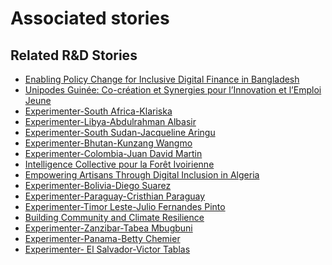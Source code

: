 # Associated stories

<!-- !!DO NOT REMOVE!! start autogenerated hyperlinks -->
## Related R&D Stories
- [Enabling Policy Change for Inclusive Digital Finance in Bangladesh](/stories/?doc=Explorers_BGD)
- [Unipodes Guinée: Co-création et Synergies pour l’Innovation et l’Emploi Jeune](/stories/?doc=Explorers_GIN)
- [Experimenter-South Africa-Klariska](/stories/?doc=Experimenters_ZAF)
- [Experimenter-Libya-Abdulrahman Albasir](/stories/?doc=Experimenters_LBY)
- [Experimenter-South Sudan-Jacqueline Aringu](/stories/?doc=Experimenters_SSD)
- [Experimenter-Bhutan-Kunzang Wangmo](/stories/?doc=Experimenters_BTN)
- [Experimenter-Colombia-Juan David Martin](/stories/?doc=Experimenters_COL)
- [Intelligence Collective pour la Forêt Ivoirienne](/stories/?doc=Explorers_CIV)
- [Empowering Artisans Through Digital Inclusion in Algeria](/stories/?doc=Explorers_DZA)
- [Experimenter-Bolivia-Diego Suarez](/stories/?doc=Experimenters_BOL)
- [Experimenter-Paraguay-Cristhian Paraguay](/stories/?doc=Experimenters_PRY)
- [Experimenter-Timor Leste-Julio Fernandes Pinto](/stories/?doc=Experimenters_TLS)
- [Building Community and Climate Resilience](/stories/?doc=Explorers_IRQ)
- [Experimenter-Zanzibar-Tabea Mbugbuni](/stories/?doc=Experimenters_TZA)
- [Experimenter-Panama-Betty Chemier](/stories/?doc=Experimenters_PAN)
- [Experimenter- El Salvador-Victor Tablas](/stories/?doc=Experimenters_SLV)
<!-- !!DO NOT REMOVE!! end autogenerated hyperlinks -->